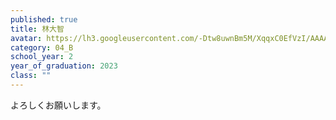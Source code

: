 ```yaml
---
published: true
title: 林大智
avatar: https://lh3.googleusercontent.com/-Dtw8uwnBm5M/XqqxC0EfVzI/AAAAAAAAABY/TicgorQV5JUrrXXVyPE_OcV1PXQZHO5kQCLcBGAsYHQ/s400/S__25190457.jpg
category: 04_B
school_year: 2
year_of_graduation: 2023
class: ""
---
```

よろしくお願いします。